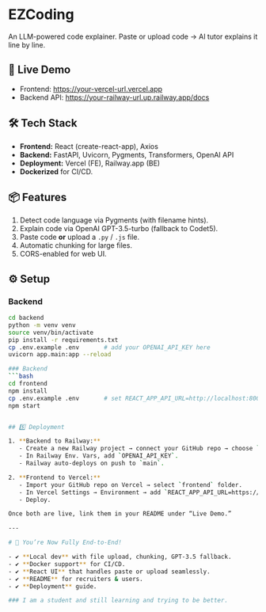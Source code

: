 # EZCoding

An LLM-powered code explainer. Paste or upload code → AI tutor explains it line by line.

## 🚀 Live Demo
- Frontend: https://your-vercel-url.vercel.app
- Backend API: https://your-railway-url.up.railway.app/docs

## 🛠 Tech Stack
- **Frontend:** React (create-react-app), Axios  
- **Backend:** FastAPI, Uvicorn, Pygments, Transformers, OpenAI API  
- **Deployment:** Vercel (FE), Railway.app (BE)  
- **Dockerized** for CI/CD.

## 📦 Features
1. Detect code language via Pygments (with filename hints).  
2. Explain code via OpenAI GPT-3.5-turbo (fallback to Codet5).  
3. Paste code **or** upload a `.py` / `.js` file.  
4. Automatic chunking for large files.  
5. CORS-enabled for web UI.

## ⚙️ Setup

### Backend
```bash
cd backend
python -m venv venv
source venv/bin/activate
pip install -r requirements.txt
cp .env.example .env       # add your OPENAI_API_KEY here
uvicorn app.main:app --reload

### Backend
```bash
cd frontend
npm install
cp .env.example .env       # set REACT_APP_API_URL=http://localhost:8000
npm start


## 5️⃣ Deployment

1. **Backend to Railway:**
   - Create a new Railway project → connect your GitHub repo → choose `backend` folder.
   - In Railway Env. Vars, add `OPENAI_API_KEY`.
   - Railway auto-deploys on push to `main`.

2. **Frontend to Vercel:**
   - Import your GitHub repo on Vercel → select `frontend` folder.
   - In Vercel Settings → Environment → add `REACT_APP_API_URL=https://your-railway-url`.
   - Deploy.

Once both are live, link them in your README under “Live Demo.”

---

# 🎉 You’re Now Fully End-to-End!

- ✔️ **Local dev** with file upload, chunking, GPT-3.5 fallback.  
- ✔️ **Docker support** for CI/CD.  
- ✔️ **React UI** that handles paste or upload seamlessly.  
- ✔️ **README** for recruiters & users.  
- ✔️ **Deployment** guide.

### I am a student and still learning and trying to be better.
